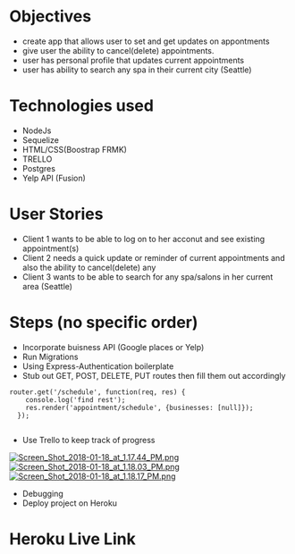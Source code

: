 # Objectives
* create app that allows user to set and get updates on appontments
* give user the ability to cancel(delete) appointments.
* user has personal profile that updates current appointments
* user has ability to search any spa in their current city (Seattle)

# Technologies used
* NodeJs
* Sequelize
* HTML/CSS(Boostrap FRMK)
* TRELLO
* Postgres
* Yelp API (Fusion)

# User Stories
* Client 1 wants to be able to log on to her acconut and see existing appointment(s)
* Client 2 needs a quick update or reminder of current appointments and also the ability to cancel(delete) any
* Client 3 wants to be able to search for any spa/salons in her current area (Seattle)

# Steps (no specific order)
* Incorporate buisness API (Google places or Yelp)
* Run Migrations
* Using Express-Authentication boilerplate
* Stub out GET, POST, DELETE, PUT routes then fill them out accordingly
```
router.get('/schedule', function(req, res) {
    console.log('find rest');
    res.render('appointment/schedule', {businesses: [null]});
  });
  
```
* Use Trello to keep track of progress

[![Screen_Shot_2018-01-18_at_1.17.44_PM.png](https://s10.postimg.org/ajg14hheh/Screen_Shot_2018-01-18_at_1.17.44_PM.png)](https://postimg.org/image/eskr6nknp/)
[![Screen_Shot_2018-01-18_at_1.18.03_PM.png](https://s10.postimg.org/f5c5cvd89/Screen_Shot_2018-01-18_at_1.18.03_PM.png)](https://postimg.org/image/4v9qdmncl/)
[![Screen_Shot_2018-01-18_at_1.18.17_PM.png](https://s10.postimg.org/6zu3eqza1/Screen_Shot_2018-01-18_at_1.18.17_PM.png)](https://postimg.org/image/f5c5cwnit/)

* Debugging
* Deploy project on Heroku

# Heroku Live Link




